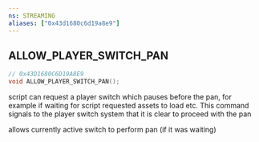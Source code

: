 ```yaml
---
ns: STREAMING
aliases: ["0x43d1680c6d19a8e9"]
---
```

## ALLOW_PLAYER_SWITCH_PAN

```c
// 0x43D1680C6D19A8E9
void ALLOW_PLAYER_SWITCH_PAN();
```

script can request a player switch which pauses before the pan, for example if waiting for script requested assets to load etc. This command signals to the player switch system that it is clear to proceed with the pan

allows currently active switch to perform pan (if it was waiting)

